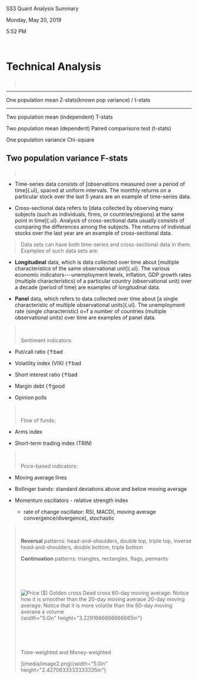 SS3 Quant Analysis Summary

Monday, May 20, 2019

5:52 PM

 

# Technical Analysis 

>  

  -----------------------------------------------------------------------
  One population mean                 Z-stats(known pop variance) /
                                      t-stats
  ----------------------------------- -----------------------------------
  Two population mean (independent)   T-stats

  Two population mean (dependent)     Paired comparisons test (t-stats)

  One population variance             Chi-square

  Two population variance             F-stats
  -----------------------------------------------------------------------

>  

-   Time-series data consists of [observations measured over a period of
    time]{.ul}, spaced at uniform intervals. The monthly returns on a
    particular stock over the last 5 years are an example of time-series
    data.

-   Cross-sectional data refers to [data collected by observing many
    subjects (such as individuals, firms, or countries/regions) at the
    same point in time]{.ul}. Analysis of cross-sectional data usually
    consists of comparing the differences among the subjects. The
    returns of individual stocks over the last year are an example of
    cross-sectional data.

> Data sets can have both time-series and cross-sectional data in them.
> Examples of such data sets are:

-   **Longitudinal** data, which is data collected over time about
    [multiple characteristics of the same observational unit]{.ul}. The
    various economic indicators---unemployment levels, inflation, GDP
    growth rates (multiple characteristics) of a particular country
    (observational unit) over a decade (period of time) are examples of
    longitudinal data.

-   **Panel** data, which refers to data collected over time about [a
    single characteristic of multiple observational units]{.ul}. The
    unemployment rate (single characteristic) o=f a number of countries
    (multiple observational units) over time are examples of panel data.

>  
>
> Sentiment indicators:

-   Put/call ratio {↑bad

-   Volatility index (VIX) {↑bad

-   Short interest ratio {↑bad

-   Margin debt {↑good

-   Opinion polls

>  
>
> Flow of funds:

-   Arms index

-   Short-term trading index (TRIN)

>  
>
> Price-based indicators:

-   Moving average lines

-   Bollinger bands: standard deviations above and below moving average

-   Momentum oscillators - relative strength index

    -   rate of change oscillator: RSI, MACD(, moving average
        convergence/divergence), stochastic

>  
>
> **Reversal** patterns: head-and-shoulders, double top, triple top,
> inverse head-and-shoulders, double bottom, triple bottom
>
> **Continuation** patterns: triangles, rectangles, flags, pennants
>
>  
>
>  
>
> ![Price (\$) Golden cross Dead cross 60-day moving average: Notice how
> it is smoother than the 20-day moving averaoe 20-day moving average:
> Notice that it is more volatile than the 60-day moving averaoe a
> volume ](media/image1.jpg){width="5.0in"
> height="3.2291666666666665in"}
>
>  
>
>  
>
> Time-weighted and Money-weighted
>
> ](media/image2.png){width="5.0in" height="2.4270833333333335in"} 
